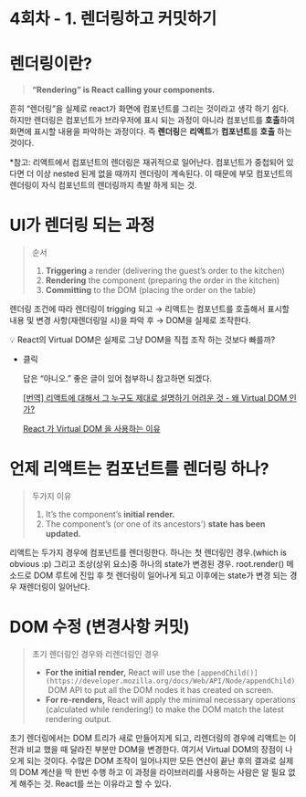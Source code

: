 # 4회차 - 1. 렌더링하고 커밋하기

# 렌더링이란?

> **“Rendering” is React calling your components.**
> 

흔히 “렌더링”을 실제로 react가 화면에 컴포넌트를 그리는 것이라고 생각 하기 쉽다.
하지만 렌더링은 컴포넌트가 브라우저에 표시 되는 과정이 아니라 컴포넌트를 **호출**하여 화면에 표시할 내용을 파악하는 과정이다. 즉 **렌더링**은 **리액트**가 **컴포넌트**를 **호출** 하는 것이다. 

*참고: 리액트에서 컴포넌트의 렌더링은 재귀적으로 일어난다. 컴포넌트가 중첩되어 있다면 더 이상 nested 된게 없을 때까지 렌더링이 계속된다. 이 때문에 부모 컴포넌트의 렌더링이 자식 컴포넌트의 렌더링까지 촉발 하게 되는 것.

# UI가 렌더링 되는 과정

 

> 순서
> 
> 1. **Triggering** a render (delivering the guest’s order to the kitchen)
> 2. **Rendering** the component (preparing the order in the kitchen)
> 3. **Committing** to the DOM (placing the order on the table)

렌더링 조건에 따라 렌더링이 trigging 되고 → 리액트는 컴포넌트를 호출해서 표시할 내용 및 변경 사항(재렌더링일 시)을 파악 후 → DOM을 실제로 조작한다.

<aside>
💡 React의 Virtual DOM은 실제로 그냥 DOM을 직접 조작 하는 것보다 빠를까?

- 클릭
    
    답은 “아니오.” 좋은 글이 있어 첨부하니 참고하면 되겠다.
    
    [[번역] 리액트에 대해서 그 누구도 제대로 설명하기 어려운 것  - 왜 Virtual DOM 인가?](https://velopert.com/3236)
    
    [React 가 Virtual DOM 을 사용하는 이유](https://velog.io/@woohm402/virtual-dom-and-react)
    
</aside>

# 언제 리액트는 컴포넌트를 렌더링 하나?

> 두가지 이유
> 
> 1. It’s the component’s **initial render.**
> 2. The component’s (or one of its ancestors’) **state has been updated.**

리액트는 두가지 경우에 컴포넌트를 렌더링한다.
하나는 첫 렌더링인 경우.(which is obvious :p) 그리고 조상(상위 요소)중 하나의 state가 변경된 경우.
root.render() 메소드로 DOM 루트에 진입 후 첫 렌더링이 일어나게 되고 이후에는 state가 변경 되는 경우 재렌더링이 일어난다.

# DOM 수정 (변경사항 커밋)

> 초기 렌더링인 경우와 리렌더링인 경우
> 
> - **For the initial render,** React will use the `[appendChild()](https://developer.mozilla.org/docs/Web/API/Node/appendChild)` DOM API to put all the DOM nodes it has created on screen.
> - **For re-renders,** React will apply the minimal necessary operations (calculated while rendering!) to make the DOM match the latest rendering output.

초기 렌더링에서는 DOM 트리가 새로 만들어지게 되고, 리렌더링의 경우에 리액트는 이전과 비교 했을 때 달라진 부분만 DOM을 변경한다. 여기서 Virtual DOM의 장점이 나오게 되는 것이다. 수많은 DOM 조작이 일어나지만 모든 연산이 끝난 후의 결과로 실제의 DOM 계산을 딱 한번 수행 하고 이 과정을 라이브러리를 사용하는 사람은 알 필요 없게 해주는 것. React를 쓰는 이유라고 할 수 있다.